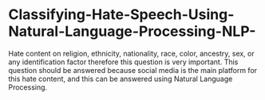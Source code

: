 # Classifying-Hate-Speech-Using-Natural-Language-Processing-NLP-
Hate content on religion, ethnicity, nationality, race, color, ancestry, sex, or any identification factor therefore this question is very important. This question should be answered because social media is the main platform for this hate content, and this can be answered using Natural Language Processing.
